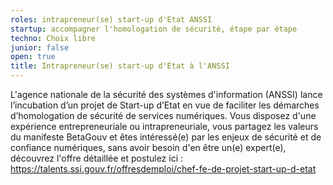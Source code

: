 ```yaml
---
roles: intrapreneur(se) start-up d'Etat ANSSI
startup: accompagner l'homologation de sécurité, étape par étape
techno: Choix libre
junior: false
open: true
title: Intrapreneur(se) start-up d'Etat à l'ANSSI
---
```


L'agence nationale de la sécurité des systèmes d'information (ANSSI) lance l’incubation d’un projet de Start-up d’Etat en vue de faciliter les démarches d’homologation de sécurité de services 
numériques. Vous disposez d'une expérience entrepreneuriale ou intrapreneuriale, vous partagez les valeurs du manifeste BetaGouv et êtes intéressé(e) par les enjeux de sécurité et de confiance numériques, sans avoir besoin d'en être un(e) expert(e), découvrez l'offre détaillée et postulez ici : https://talents.ssi.gouv.fr/offresdemploi/chef-fe-de-projet-start-up-d-etat

